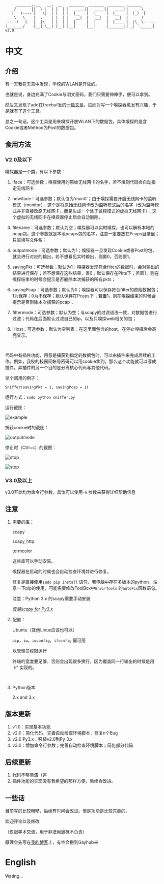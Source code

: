 ```
     _______..__   __.  __   _______  _______  _______ .______      
    /       ||  \ |  | |  | |   ____||   ____||   ____||   _  \      
   |   (----`|   \|  | |  | |  |__   |  |__   |  |__   |  |_)  |    
    \   \    |  . `  | |  | |   __|  |   __|  |   __|  |      /      
.----)   |   |  |\   | |  | |  |     |  |     |  |____ |  |\  \----.
|_______/    |__| \__| |__| |__|     |__|     |_______|| _| `._____| v3.0
```
# 中文

## 介绍

有一天我在无意中发现，学校的WLAN是开放的。

也就是说，身边充满了Cookie与明文密码，我们只需要伸伸手，便可以拿到。

然后又发现了add在freebuf发的[一篇文章](http://www.freebuf.com/articles/network/129721.html)，进而对写一个嗅探器愈发有兴趣，于是就有了这个工具。

总之一句话，这个工具是用来嗅探开放WLAN下的数据包，具体嗅探的是含Cookie或者Method为Post的数据包。

## 食用方法

### V2.0及以下

嗅探器是一个类，有以下参数：

1. iface：可选参数；嗅探使用的原始无线网卡的名字，若不填则代码会自动指定无线网卡

2. newiface：可选参数；默认值为‘mon0’；由于嗅探需要开启无线网卡的监听模式（monitor），这个是将原始无线网卡改为监听模式后的名字（改为监听模式并非直接改原无线网卡，而是生成一个处于监控模式的虚拟无线网卡）；这个虚拟的无线网卡在嗅探器停止后会自动删除。

3. filename：可选参数；默认为空；嗅探器可以实时嗅探，也可以解析本地的pcap包，这个参数就是本地pcaps包的名字，注意一定要放在Pcaps目录里；只需填写文件名；

4. outputmode：可选参数；默认为1；嗅探器一旦发现Cookie或者Post的包，就会进行对应的输出，若不想看见实时输出，则置0，否则置1。

5. savingPkt：可选参数；默认为1；嗅探器发现符合filter的数据时，会对输出的结果进行保存；若不想保存这些结果，置0；默认保存在Pkts下；若置1，则在嗅探结束的时候会提示是否删除本次捕获的所有pkts；

6. savingPcap：可选参数；默认为0；嗅探器可以保存符合filter的原始数据包；1为保存；0为不保存；默认保存在Pcaps下；若置1，则在嗅探结束的时候会提示是否删除本次捕获的pcap；

7. filtermode：可选参数；默认为空；与scapy的过滤语法一致，对数据包进行过滤；代码在后面默认过滤自己的ip，以及只嗅探web相关的包；

8. iHost：可选参数；默认为空列表；在这里面包含的host，在停止嗅探后会高亮显示。

   ​

代码中有插件功能，用意是捕获到指定的数据包时，可以由插件来完成后续的工作。例如，我校的校园网帐号密码可以用cookie拿到，那么这个功能就可以写成插件。弄插件的另一个目的是分离核心代码与其他代码。



举个调用的例子：

```
Sniffer(savingPkt = 1, savingPcap = 1)
```

运行方式：`sudo python sniffer.py`

运行截图：

![example](https://github.com/Macr0phag3/Sniffer/blob/master/PicForReadme/example.png)

捕获cookie时的截图：

![outputmode](https://github.com/Macr0phag3/Sniffer/blob/master/PicForReadme/outputmode.png)

停止时（Ctrl+c）的截图：

![stop](https://github.com/Macr0phag3/Sniffer/blob/master/PicForReadme/stop.png)

![stop](https://github.com/Macr0phag3/Sniffer/blob/master/PicForReadme/stop1.png)

### V3.0及以上

v3.0开始均为命令行参数，具体可以使用`-h` 参数来获得详细帮助信息

## 注意

1. 需要的库：

   scapy

   scapy_http

   termcolor

   这些库可以手动安装。

   嗅探器在启动的时候也会自动检查环境并进行修复。

   修复是直接使用`sudo pip install` 语句，若电脑中存在多版本的python，注意一下pip的使用，可能需要修改ToolBox中`EnvirTools` 的`autoFix`函数语句。

   注意：Python 3.x 的scapy需要手动安装

   *[安装scapy for Py3.x](http://scapy.readthedocs.io/en/latest/installation.html)*  

2. 配置：

   Ubuntu（其他Linux应该也可以）

   `pip`，`iw`，`iwconfig`，`ifconfig` 需可用

   以管理员权限运行

   终端的宽度要足够，否则会出现很多换行。因为覆盖同一行输出的时候是用 '\r' 实现的。

   ​

3. Python版本

   2.x and 3.x


## 版本更新

1. v1.0：实现基本功能
2. v2.0：简化代码，完善自动检查环境脚本，修复n个Bug
3. v2.0 Py3.x：移植v2.0到Py 3.x
4. v3.0：增加命令行参数；完善自动检查环境脚本；简化部分代码

## 后续更新

1. 代码不够简洁（逃
2. 插件功能的实现没有我希望的那样方便，后续会改进。

## 一些话

目前写的比较粗糙，后续有时间会改进。但是功能是比较完善的。

欢迎评论以及修改

（仅限学术交流，用于非法用途概不负责）

原理会先写在[我的博客](http://www.tr0y.wang)上，有空会搬到Gayhub来

 # English

Wating...

